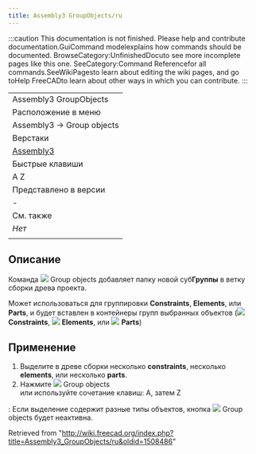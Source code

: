 ```yaml
---
title: Assembly3 GroupObjects/ru
---
```

:::caution
This documentation is not finished. Please help and contribute documentation.GuiCommand modelexplains how commands should be documented. BrowseCategory:UnfinishedDocuto see more incomplete pages like this one. SeeCategory:Command Referencefor all commands.SeeWikiPagesto learn about editing the wiki pages, and go toHelp FreeCADto learn about other ways in which you can contribute.
:::

|  |
| --- |
| Assembly3 GroupObjects |
| Расположение в меню |
| Assembly3 → Group objects |
| Верстаки |
| [Assembly3](/Assembly3_Workbench/ru "Assembly3 Workbench/ru") |
| Быстрые клавиши |
| A Z |
| Представлено в версии |
| - |
| См. также |
| *Нет* |
|  |

## Описание

Команда ![](/images/Assembly_New_Group.svg) Group objects добавляет папку новой суб**Группы** в ветку сборки древа проекта.

Может использоваться для группировки **Constraints**, **Elements**, или **Parts**, и будет вставлен в контейнеры групп выбранных объектов (![](/images/Assembly_Assembly_Constraints_Tree.svg) **Constraints**, ![](/images/Assembly_Assembly_Element_Tree.svg) **Elements**, или ![](/images/Assembly_Assembly_Part_Tree.svg) **Parts**)

## Применение

1. Выделите в древе сборки несколько **constraints**, несколько **elements**, или несколько **parts**.
2. Нажмите ![](/images/Assembly_New_Group.svg) Group objects   
    или используйте сочетание клавиш: A, затем Z

:   Если выделение содержит разные типы объектов, кнопка ![](/images/Assembly_New_Group.svg) Group objects будет неактивна.

Retrieved from "<http://wiki.freecad.org/index.php?title=Assembly3_GroupObjects/ru&oldid=1508486>"